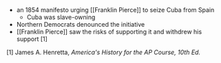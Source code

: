 - an 1854 manifesto urging [[Franklin Pierce]] to seize Cuba from Spain
	- Cuba was slave-owning
- Northern Democrats denounced the initiative
- [[Franklin Pierce]] saw the risks of supporting it and withdrew his support [1]

[1] James A. Henretta, *America's History for the AP Course, 10th Ed.*